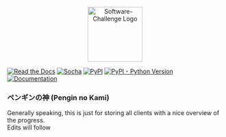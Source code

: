 <a target="_blank" rel="noopener noreferrer" href="https://www.software-challenge.de"><p align="center"><img width="128" src="https://software-challenge.de/site/themes/freebird/img/logo.png" alt="Software-Challenge Logo"></p></a>

[![Read the Docs](https://img.shields.io/readthedocs/software-challenge-python-client?label=Docs)](https://software-challenge-python-client.readthedocs.io/en/latest/)
[![Socha](https://img.shields.io/badge/Socha-Packages-green)](https://software-challenge-python-client.readthedocs.io/en/latest/socha.html)
[![PyPI](https://img.shields.io/pypi/v/socha?label=PyPi)](https://pypi.org/project/socha/)
[![PyPI - Python Version](https://img.shields.io/pypi/pyversions/socha?label=Python)](https://pypi.org/project/socha/)
[![Documentation](https://img.shields.io/badge/Software--Challenge%20-Documentation-%234299e1)](https://docs.software-challenge.de/)

<h3> ペンギンの神 (Pengin no Kami) </h3>
Generally speaking, this is just for storing all clients with a nice overview of the progress. <br>
Edits will follow
